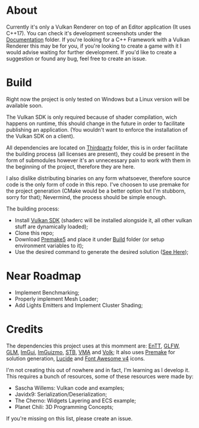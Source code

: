 # About
Currently it's only a Vulkan Renderer on top of an Editor application (It uses C++17). You can check it's development screenshots under the [Documentation](Documentation) folder. If you're looking for a C++ Framework with a Vulkan Renderer this may be for you, if you're looking to create a game with it I would advise waiting for further development. If you'd like to create a suggestion or found any bug, feel free to create an issue.

# Build
Right now the project is only tested on Windows but a Linux version will be available soon.

The Vulkan SDK is only required because of shader compilation, wich happens on runtime, this should change in the future in order to facilitate publishing an application. (You wouldn't want to enforce the installation of the Vulkan SDK on a client).

All dependencies are located on [Thirdparty](Thirdparty) folder, this is in order facilitate the building process (all licenses are present), they could be present in the form of submodules however it's an unnecessary pain to work with them in the beginning of the project, therefore they are here. 

I also dislike distributing binaries on any form whatsoever, therefore source code is the only form of code in this repo. I've choosen to use premake for the project generation (CMake would be a better option but I'm stubborn, sorry for that); Nevermind, the process should be simple enough.

The building process:
* Install [Vulkan SDK](https://vulkan.lunarg.com/) (shaderc will be installed alongside it, all other vulkan stuff are dynamically loaded);
* Clone this repo;
* Download [Premake5](https://premake.github.io/) and place it under [Build](Build) folder (or setup environment variables to it);
* Use the desired command to generate the desired solution ([See Here](https://premake.github.io/docs/Using-Premake));

# Near Roadmap
* Implement Benchmarking;
* Properly implement Mesh Loader;
* Add Lights Emitters and Implement Cluster Shading;

# Credits
The dependencies this project uses at this momment are: [EnTT](https://github.com/skypjack/entt), [GLFW](https://github.com/glfw/glfw), [GLM](https://glm.g-truc.net/), [ImGui](https://github.com/ocornut/imgui/), [ImGuizmo](https://github.com/CedricGuillemet/ImGuizmo), [STB](https://github.com/nothings/stb), [VMA](https://github.com/GPUOpen-LibrariesAndSDKs/VulkanMemoryAllocator) and [Volk](https://github.com/zeux/volk);
It also uses [Premake](https://premake.github.io/) for solution generation, [Lucide](https://lucide.dev/) and [Font Awesome v4](https://fontawesome.com/v4) icons.

I'm not creating this out of nowhere and in fact, I'm learning as I develop it. This requires a bunch of resources, some of these resources were made by:
* Sascha Willems: Vulkan code and examples;
* Javidx9: Serialization/Deserialization; 
* The Cherno: Widgets Layering and ECS example;
* Planet Chili: 3D Programming Concepts;

If you're missing on this list, please create an issue.